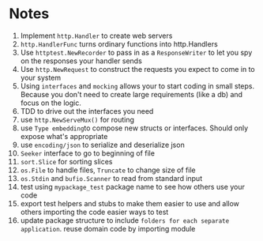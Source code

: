 # Notes

1. Implement `http.Handler` to create web servers
2. `http.HandlerFunc` turns ordinary functions into http.Handlers
3. Use `httptest.NewRecorder` to pass in as a `ResponseWriter` to let you spy on the responses your handler sends
4. Use `http.NewRequest` to construct the requests you expect to come in to your system
5. Using `interfaces` and `mocking` allows your to start coding in small steps. Because you don't need to create large requirements (like a db) and focus on the logic.
6. TDD to drive out the interfaces you need
7. use `http.NewServeMux()` for routing
8. use `Type embedding`to compose new structs or interfaces. Should only expose what's appropriate
9. use `encoding/json` to serialize and deserialize json
10. `Seeker` interface to go to beginning of file
11. `sort.Slice` for sorting slices
12. `os.File` to handle files, `Truncate` to change size of file
13. `os.Stdin` and `bufio.Scanner` to read from standard input
14. test using `mypackage_test` package name to see how others use your code
15. export test helpers and stubs to make them easier to use and allow others importing the code easier ways to test
16. update package structure to include `folders for each separate application`. reuse domain code by importing module
